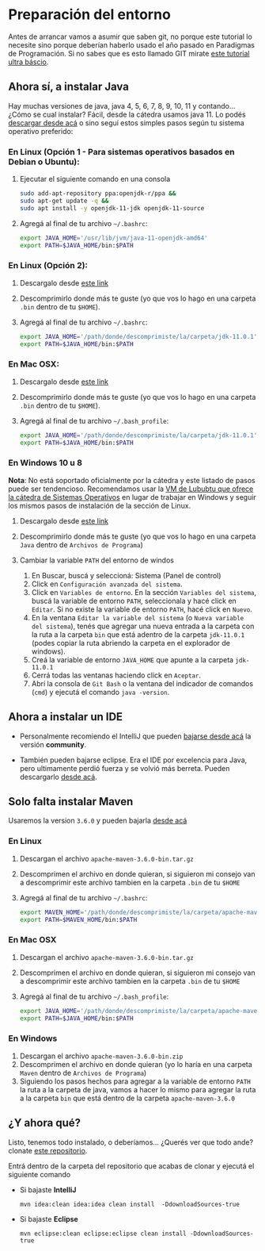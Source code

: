 # Preparación del entorno

Antes de arrancar vamos a asumir que saben git, no porque este tutorial lo necesite sino porque deberían haberlo usado el año pasado en Paradigmas de Programación. Si no sabes que es esto llamado GIT mirate [este tutorial ultra báscio](https://github.com/fedescarpa/example/wiki).

## Ahora sí, a instalar Java

Hay muchas versiones de java, java 4, 5, 6, 7, 8, 9, 10, 11 y contando... ¿Cómo se cual instalar? Fácil, desde la cátedra usamos java 11. Lo podés [descargar desde acá](https://jdk.java.net/11/) o sino seguí estos simples pasos según tu sistema operativo preferido:

### En Linux (Opción 1 - Para sistemas operativos basados en Debian o Ubuntu):

1. Ejecutar el siguiente comando en una consola

    ``` bash
    sudo add-apt-repository ppa:openjdk-r/ppa &&
    sudo apt-get update -q &&
    sudo apt install -y openjdk-11-jdk openjdk-11-source
    ```

1. Agregá al final de tu archivo `~/.bashrc`:

    ```bash
    export JAVA_HOME='/usr/lib/jvm/java-11-openjdk-amd64'
    export PATH=$JAVA_HOME/bin:$PATH
    ```

### En Linux (Opción 2):

1. Descargalo desde [este link](https://download.java.net/java/GA/jdk11/13/GPL/openjdk-11.0.1_linux-x64_bin.tar.gz)

1. Descomprimirlo donde más te guste (yo que vos lo hago en una carpeta `.bin` dentro de tu `$HOME`).

1. Agregá al final de tu archivo `~/.bashrc`:

    ```bash
    export JAVA_HOME='/path/donde/descomprimiste/la/carpeta/jdk-11.0.1'
    export PATH=$JAVA_HOME/bin:$PATH
    ```

### En Mac OSX:

1. Descargalo desde [este link](https://download.java.net/java/GA/jdk11/13/GPL/openjdk-11.0.1_osx-x64_bin.tar.gz)

1. Descomprimirlo donde más te guste (yo que vos lo hago en una carpeta `.bin` dentro de tu `$HOME`).

1. Agregá al final de tu archivo `~/.bash_profile`:

    ```bash
    export JAVA_HOME='/path/donde/descomprimiste/la/carpeta/jdk-11.0.1'
    export PATH=$JAVA_HOME/bin:$PATH
    ```

### En Windows 10 u 8

**Nota**: No está soportado oficialmente por la cátedra y este listado de pasos puede ser tendencioso. Recomendamos usar la [VM de Lububtu que ofrece la cátedra de Sistemas Operativos](https://www.utnso.com/recursos/maquinas-virtuales/) en lugar de trabajar en Windows y seguir los mismos pasos de instalación de la sección de Linux.


1. Descargalo desde [este link](https://download.java.net/java/GA/jdk11/13/GPL/openjdk-11.0.1_windows-x64_bin.zip)

1. Descomprimirlo donde más te guste (yo que vos lo hago en una carpeta `Java` dentro de `Archivos de Programa`)

1. Cambiar la variable `PATH` del entorno de windos

    1. En Buscar, buscá y seleccioná: Sistema (Panel de control)
    1. Click en `Configuración avanzada del sistema`.
    1. Click en `Variables de entorno`. En la sección `Variables del sistema`, buscá la variable de entorno `PATH`, seleccionala y hacé click en `Editar`. Si no existe la variable de entorno `PATH`, hacé click en `Nuevo`.
    1. En la ventana `Editar la variable del sistema` (o `Nueva variable del sistema`), tenés que agregar una nueva entrada a la carpeta con la ruta a la carpeta `bin` que está adentro de la carpeta `jdk-11.0.1` (podes copiar la ruta abriendo la carpeta en el explorador de windows).
    1. Creá la variable de entorno `JAVA_HOME` que apunte a la carpeta `jdk-11.0.1`
    1. Cerrá todas las ventanas haciendo click en `Aceptar`.
    1. Abrí la consola de `Git Bash` o la ventana del indicador de comandos (`cmd`) y ejecutá el comando `java -version`.


## Ahora a instalar un IDE

* Personalmente recomiendo el IntelliJ que pueden [bajarse desde acá](https://www.jetbrains.com/idea/download/) la versión **community**.

* También pueden bajarse eclipse. Era el IDE por excelencia para Java, pero ultimamente perdió fuerza y se volvió más berreta. Pueden descargarlo [desde acá](https://www.eclipse.org/downloads/).


## Solo falta instalar Maven

Usaremos la version `3.6.0` y pueden bajarla [desde acá](https://maven.apache.org/download.cgi)

### En Linux

1. Descargan el archivo `apache-maven-3.6.0-bin.tar.gz`
1. Descomprimen el archivo en donde quieran, si siguieron mi consejo van a descomprimir este archivo tambien en la carpeta `.bin` de tu `$HOME`
1. Agregá al final de tu archivo `~/.bashrc`:

    ```bash
    export MAVEN_HOME='/path/donde/descomprimiste/la/carpeta/apache-maven-3.6.0'
    export PATH=$MAVEN_HOME/bin:$PATH
    ```

### En Mac OSX

1. Descargan el archivo `apache-maven-3.6.0-bin.tar.gz`
1. Descomprimen el archivo en donde quieran, si siguieron mi consejo van a descomprimir este archivo tambien en la carpeta `.bin` de tu `$HOME`
1. Agregá al final de tu archivo `~/.bash_profile`:

    ```bash
    export JAVA_HOME='/path/donde/descomprimiste/la/carpeta/apache-maven-3.6.0'
    export PATH=$JAVA_HOME/bin:$PATH
    ```

### En Windows

1. Descargan el archivo `apache-maven-3.6.0-bin.zip`
1. Descomprimen el archivo en donde quieran (yo lo haría en una carpeta `Maven` dentro de `Archivos de Programa`)
1. Siguiendo los pasos hechos para agregar a la variable de entorno `PATH` la ruta a la carpeta de java, vamos a hacer lo mismo para agregar la ruta a la carpeta `bin` que está dentro de la carpeta `apache-maven-3.6.0`


## ¿Y ahora qué?

Listo, tenemos todo instalado, o deberíamos... ¿Querés ver que todo ande? clonate [este repositorio](https://github.com/dds-utn/seed-maven-java-11).

Entrá dentro de la carpeta del repositorio que acabas de clonar y ejecutá el siguiente comando

* Si bajaste **IntelliJ**

    ```
    mvn idea:clean idea:idea clean install  -DdownloadSources-true
    ```

* Si bajaste **Eclipse**

    ```
    mvn eclipse:clean eclipse:eclipse clean install -DdownloadSources-true
    ```
